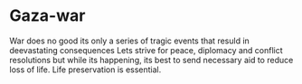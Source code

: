 # Gaza-war
War does no good
its only a series of tragic events that resuld in deevastating consequences 
Lets strive for peace, diplomacy and conflict resolutions
but while its happening, its best to send necessary aid to reduce loss of life.
Life preservation is essential.

